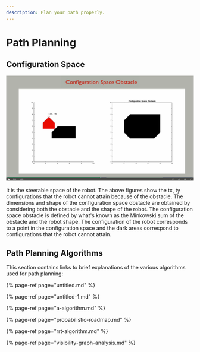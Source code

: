 ```yaml
---
description: Plan your path properly.
---
```


# Path Planning

## Configuration Space 

![](../../.gitbook/assets/configurationspace1.png)

It is the steerable space of the robot. The above figures show the tx, ty configurations that the robot cannot attain because of the obstacle. The dimensions and shape of the configuration space obstacle are obtained by considering both the obstacle and the shape of the robot. The configuration space obstacle is defined by what's known as the Minkowski sum of the obstacle and the robot shape. The configuration of the robot corresponds to a point in the configuration space and the dark areas correspond to configurations that the robot cannot attain.

## Path Planning Algorithms

This section contains links to brief explanations of the various algorithms used for path planning:

{% page-ref page="untitled.md" %}

{% page-ref page="untitled-1.md" %}

{% page-ref page="a-algorithm.md" %}

{% page-ref page="probabilistic-roadmap.md" %}

{% page-ref page="rrt-algorithm.md" %}

{% page-ref page="visibility-graph-analysis.md" %}

